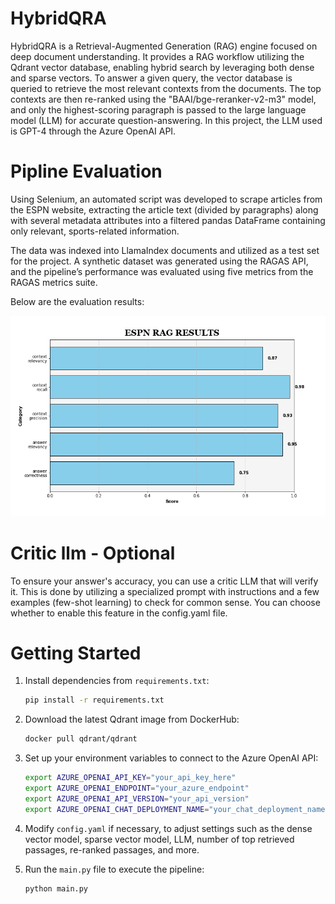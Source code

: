 # HybridQRA

 HybridQRA is a Retrieval-Augmented Generation (RAG) engine focused on deep document understanding. It provides a RAG workflow utilizing the Qdrant vector database, enabling hybrid search by leveraging both dense and sparse vectors. To answer a given query, the vector database is queried to retrieve the most relevant contexts from the documents. The top contexts are then re-ranked using the "BAAI/bge-reranker-v2-m3" model, and only the highest-scoring paragraph is passed to the large language model (LLM) for accurate question-answering. In this project, the LLM used is GPT-4 through the Azure OpenAI API.

# Pipline Evaluation
Using Selenium, an automated script was developed to scrape articles from the ESPN website, extracting the article text (divided by paragraphs) along with several metadata attributes into a filtered pandas DataFrame containing only relevant, sports-related information.

The data was indexed into LlamaIndex documents and utilized as a test set for the project. A synthetic dataset was generated using the RAGAS API, and the pipeline’s performance was evaluated using five metrics from the RAGAS metrics suite.

Below are the evaluation results:

![RAG Stats](./ESPN_RAG_STATS.png)

# Critic llm - Optional
To ensure your answer's accuracy, you can use a critic LLM that will verify it. This is done by utilizing a specialized prompt with instructions and a few examples (few-shot learning) to check for common sense. You can choose whether to enable this feature in the config.yaml file. 

# Getting Started

1. Install dependencies from `requirements.txt`:
    ```bash
    pip install -r requirements.txt
    ```

2. Download the latest Qdrant image from DockerHub:
    ```bash
    docker pull qdrant/qdrant
    ```

3. Set up your environment variables to connect to the Azure OpenAI API:
    ```bash
    export AZURE_OPENAI_API_KEY="your_api_key_here"
    export AZURE_OPENAI_ENDPOINT="your_azure_endpoint"
    export AZURE_OPENAI_API_VERSION="your_api_version"
    export AZURE_OPENAI_CHAT_DEPLOYMENT_NAME="your_chat_deployment_name"
    ```

4. Modify `config.yaml` if necessary, to adjust settings such as the dense vector model, sparse vector model, LLM, number of top retrieved passages, re-ranked passages, and more.

5. Run the `main.py` file to execute the pipeline:
    ```bash
    python main.py
    ```

